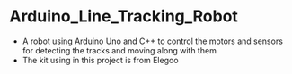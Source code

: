 # Arduino_Line_Tracking_Robot 
* A robot using Arduino Uno and C++ to control the motors and sensors for detecting the tracks and moving along with them 
* The kit using in this project is from Elegoo 